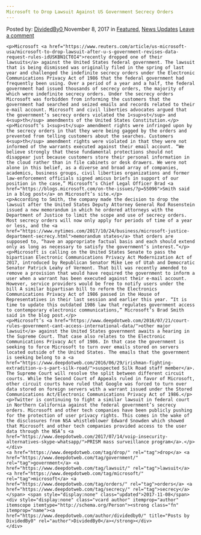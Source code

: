 ```yaml
---
Microsoft to Drop Lawsuit Against US Government Secrecy Orders
---
```

<article class="post-listing post-23435 post type-post status-publish format-standard has-post-thumbnail hentry  tag-drop tag-government tag-lawsuit tag-microsoft tag-orders tag-secrecy">
    <div class="post-inner">
        <span>Posted by: <a href="https://www.deepdotweb.com/author/dividedby0/" title="">DividedBy0 </a></span>
    <span>November 8, 2017</span>
    <span>in <a href="https://www.deepdotweb.com/category/deepdot-news/" rel="category tag">Featured</a>, <a href="https://www.deepdotweb.com/category/news-updates/" rel="category tag">News Updates</a></span>
    <span><a href="https://www.deepdotweb.com/2017/11/08/microsoft-drop-lawsuit-us-government-secrecy-orders/#respond">Leave a comment</a></span>
    </p>
    <div class="clear"></div>
    
    <p>Microsoft <a href="https://www.reuters.com/article/us-microsoft-usa/microsoft-to-drop-lawsuit-after-u-s-government-revises-data-request-rules-idUSKBN1CT0I4">recently dropped one of their lawsuits</a> against the United States federal government. The lawsuit that is being dismissed was originally filed in the spring of last year and challenged the indefinite secrecy orders under the Electronic Communications Privacy Act of 1986 that the federal government had frequently been using. Over a period of a year and a half, the federal government had issued thousands of secrecy orders, the majority of which were indefinite secrecy orders. Under the secrecy orders Microsoft was forbidden from informing the customers that the government had searched and seized emails and records related to their e-mail account. Microsoft and civil liberties advocates argued that the government’s secrecy orders violated the 1<sup>st</sup> and 4<sup>th</sup> amendments of the United States Constitution.</p>
    <p>Microsoft’s 1<sup>st</sup> amendment rights were infringed upon by the secrecy orders in that they were being gagged by the orders and prevented from telling customers about the searches. Customers 4<sup>th</sup> amendment rights were violated in that they were not informed of the warrants executed against their email account. “We believe strongly that these fundamental protections should not disappear just because customers store their personal information in the cloud rather than in file cabinets or desk drawers. We were not alone in this belief, as a diverse and broad array of companies, academics, business groups, civil liberties organizations and former law-enforcement officials signed amicus briefs in support of our position in the case,” Microsoft’s Chief Legal Officer Brad <a href="https://blogs.microsoft.com/on-the-issues/?p=55096">Smith said in a blog post</a> on Microsoft’s site.</p>
    <p>According to Smith, the company made the decision to drop the lawsuit after the United States Deputy Attorney General Rod Rosenstein issued a new memorandum in which he ordered attorneys with the Department of Justice to limit the scope and use of secrecy orders. Most secrecy orders will now only apply for periods of time of a year or less, and the <a href="https://www.nytimes.com/2017/10/24/business/microsoft-justice-department-secrecy.html">memorandum states</a> that orders are supposed to, “have an appropriate factual basis and each should extend only as long as necessary to satisfy the government’s interest.”</p>
    <p>Microsoft is calling on the United States Senate to pass the bipartisan Electronic Communications Privacy Act Modernization Act of 2017, introduced by Republican Senator Mike Lee of Utah and Democratic Senator Patrick Leahy of Vermont. That bill was recently amended to remove a provision that would have required the government to inform a user when a warrant has been executed against their e-mail account. However, service providers would be free to notify users under the bill A similar bipartisan bill to reform the Electronics Communications Privacy Act of 1986 passed in the House of Representatives in their last session and earlier this year. “It is time to update this outdated 1986 law that regulates government access to contemporary electronic communications,” Microsoft’s Brad Smith said in the blog post.</p>
    <p>Microsoft’s <a href="https://www.deepdotweb.com/2016/07/21/court-rules-government-cant-access-international-data/">other major lawsuit</a> against the United States government awaits a hearing in the Supreme Court. That case also relates to the Electronic Communications Privacy Act of 1986. In that case the government is seeking to force Microsoft to turn over emails stored on servers located outside of the United States. The emails that the government is seeking belong to a <a href="https://www.deepdotweb.com/2016/06/29/irishman-fighting-extradition-u-s-part-silk-road/">suspected Silk Road staff member</a>. The Supreme Court will resolve the split between different circuit courts. While the Second Court of Appeals ruled in favor of Microsoft, other circuit courts have ruled that Google was forced to turn over data stored on foreign servers with a warrant issued under the Stored Communications Act/Electronic Communications Privacy Act of 1986.</p>
    <p>Twitter is continuing to fight a similar lawsuit in federal court in Northern California against the federal government’s secrecy orders. Microsoft and other tech companies have been publicly pushing for the protection of user privacy rights. This comes in the wake of the disclosures from NSA whistleblower Edward Snowden which showed that Microsoft and other tech companies provided access to the user data through the NSA’s <a href="https://www.deepdotweb.com/2017/07/14/voip-insecurity-alternatives-skype-whatsapp/">PRISM mass surveillance program</a>.</p>
    </div>
    <a href="https://www.deepdotweb.com/tag/drop/" rel="tag">drop</a> <a href="https://www.deepdotweb.com/tag/government/" rel="tag">government</a> <a href="https://www.deepdotweb.com/tag/lawsuit/" rel="tag">lawsuit</a> <a href="https://www.deepdotweb.com/tag/microsoft/" rel="tag">microsoft</a> <a href="https://www.deepdotweb.com/tag/orders/" rel="tag">orders</a> <a href="https://www.deepdotweb.com/tag/secrecy/" rel="tag">secrecy</a></span> <span style="display:none" class="updated">2017-11-08</span>
    <div style="display:none" class="vcard author" itemprop="author" itemscope itemtype="http://schema.org/Person"><strong class="fn" itemprop="name"><a href="https://www.deepdotweb.com/author/dividedby0/" title="Posts by DividedBy0" rel="author">DividedBy0</a></strong></div>
    </div>
</article>


